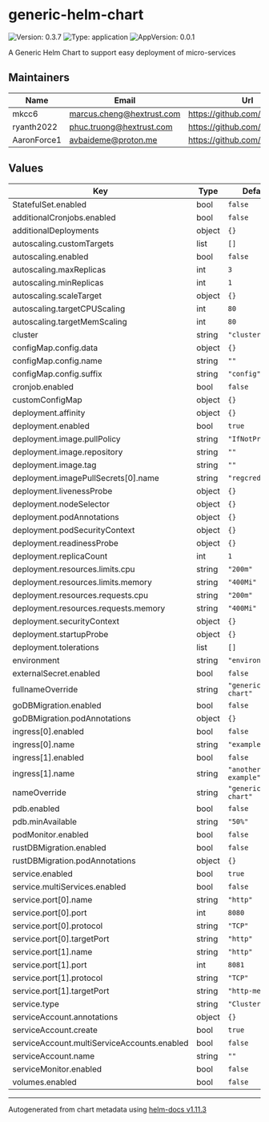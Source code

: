 # generic-helm-chart

![Version: 0.3.7](https://img.shields.io/badge/Version-0.3.7-informational?style=flat-square) ![Type: application](https://img.shields.io/badge/Type-application-informational?style=flat-square) ![AppVersion: 0.0.1](https://img.shields.io/badge/AppVersion-0.0.1-informational?style=flat-square)

A Generic Helm Chart to support easy deployment of micro-services

## Maintainers

| Name | Email | Url |
| ---- | ------ | --- |
| mkcc6 | <marcus.cheng@hextrust.com> | <https://github.com/mkcc6> |
| ryanth2022 | <phuc.truong@hextrust.com> | <https://github.com/ryanth2022> |
| AaronForce1 | <avbaideme@proton.me> | <https://github.com/aaronforce1> |

## Values

| Key | Type | Default | Description |
|-----|------|---------|-------------|
| StatefulSet.enabled | bool | `false` |  |
| additionalCronjobs.enabled | bool | `false` |  |
| additionalDeployments | object | `{}` |  |
| autoscaling.customTargets | list | `[]` |  |
| autoscaling.enabled | bool | `false` |  |
| autoscaling.maxReplicas | int | `3` |  |
| autoscaling.minReplicas | int | `1` |  |
| autoscaling.scaleTarget | object | `{}` |  |
| autoscaling.targetCPUScaling | int | `80` |  |
| autoscaling.targetMemScaling | int | `80` |  |
| cluster | string | `"cluster"` |  |
| configMap.config.data | object | `{}` |  |
| configMap.config.name | string | `""` |  |
| configMap.config.suffix | string | `"config"` |  |
| cronjob.enabled | bool | `false` |  |
| customConfigMap | object | `{}` |  |
| deployment.affinity | object | `{}` |  |
| deployment.enabled | bool | `true` |  |
| deployment.image.pullPolicy | string | `"IfNotPresent"` |  |
| deployment.image.repository | string | `""` |  |
| deployment.image.tag | string | `""` |  |
| deployment.imagePullSecrets[0].name | string | `"regcred"` |  |
| deployment.livenessProbe | object | `{}` |  |
| deployment.nodeSelector | object | `{}` |  |
| deployment.podAnnotations | object | `{}` |  |
| deployment.podSecurityContext | object | `{}` |  |
| deployment.readinessProbe | object | `{}` |  |
| deployment.replicaCount | int | `1` |  |
| deployment.resources.limits.cpu | string | `"200m"` |  |
| deployment.resources.limits.memory | string | `"400Mi"` |  |
| deployment.resources.requests.cpu | string | `"200m"` |  |
| deployment.resources.requests.memory | string | `"400Mi"` |  |
| deployment.securityContext | object | `{}` |  |
| deployment.startupProbe | object | `{}` |  |
| deployment.tolerations | list | `[]` |  |
| environment | string | `"environment"` |  |
| externalSecret.enabled | bool | `false` |  |
| fullnameOverride | string | `"generic-helm-chart"` |  |
| goDBMigration.enabled | bool | `false` |  |
| goDBMigration.podAnnotations | object | `{}` |  |
| ingress[0].enabled | bool | `false` |  |
| ingress[0].name | string | `"example"` |  |
| ingress[1].enabled | bool | `false` |  |
| ingress[1].name | string | `"another-example"` |  |
| nameOverride | string | `"generic-helm-chart"` |  |
| pdb.enabled | bool | `false` |  |
| pdb.minAvailable | string | `"50%"` |  |
| podMonitor.enabled | bool | `false` |  |
| rustDBMigration.enabled | bool | `false` |  |
| rustDBMigration.podAnnotations | object | `{}` |  |
| service.enabled | bool | `true` |  |
| service.multiServices.enabled | bool | `false` |  |
| service.port[0].name | string | `"http"` |  |
| service.port[0].port | int | `8080` |  |
| service.port[0].protocol | string | `"TCP"` |  |
| service.port[0].targetPort | string | `"http"` |  |
| service.port[1].name | string | `"http"` |  |
| service.port[1].port | int | `8081` |  |
| service.port[1].protocol | string | `"TCP"` |  |
| service.port[1].targetPort | string | `"http-metric"` |  |
| service.type | string | `"ClusterIP"` |  |
| serviceAccount.annotations | object | `{}` |  |
| serviceAccount.create | bool | `true` |  |
| serviceAccount.multiServiceAccounts.enabled | bool | `false` |  |
| serviceAccount.name | string | `""` |  |
| serviceMonitor.enabled | bool | `false` |  |
| volumes.enabled | bool | `false` |  |

----------------------------------------------
Autogenerated from chart metadata using [helm-docs v1.11.3](https://github.com/norwoodj/helm-docs/releases/v1.11.3)
